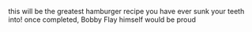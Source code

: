 this will be the greatest hamburger recipe you have ever sunk your teeth into! 
once completed, Bobby Flay himself would be proud